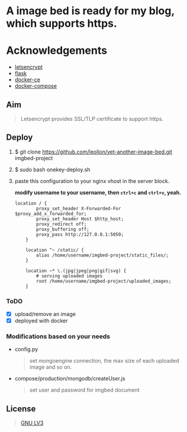 # A image bed is ready for my blog, which supports https.

# Acknowledgements
- [letsencrypt](https://letsencrypt.org/)
- [flask](https://github.com/pallets/flask)
- [docker-ce](https://www.docker.com/community-edition)
- [docker-compose](https://github.com/docker/compose)

## Aim
> Letsencrypt provides SSL/TLP certificate to support https.

## Deploy

1. $ git clone https://github.com/leollon/yet-another-image-bed.git imgbed-project
2. $ sudo bash onekey-deploy.sh
3. paste this configuration to your nginx vhost in the server block.

    **modify username to your username, then `ctrl+c` and `ctrl+v`, yeah.**
    ```
    location / {
            proxy_set_header X-Forwarded-For $proxy_add_x_forwarded_for;
            proxy_set_header Host $http_host;
            proxy_redirect off;
            proxy_buffering off;
            proxy_pass http://127.0.0.1:5050;
        }

        location ^~ /static/ {
            alias /home/username/imgbed-project/static_files/;
        }

        location ~* \.(jpg|jpeg|png|gif|svg) {
            # serving uploaded images
            root /home/username/imgbed-project/uploaded_images;
        }
    ```

### ToDO
   - [x] upload/remove an image
   - [x] deployed with docker

### Modifications based on your needs

- config.py

  >set mongoengine connection, the max size of each uploaded image and so on.

- compose/production/mongodb/createUser.js
  > set user and password for imgbed document

## License 
> [GNU LV3](./LICENSE)